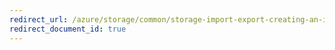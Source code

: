 ```yaml
---
redirect_url: /azure/storage/common/storage-import-export-creating-an-import-job
redirect_document_id: true
---
```

